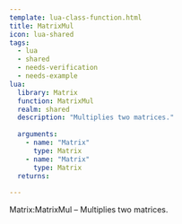 ```yaml
---
template: lua-class-function.html
title: MatrixMul
icon: lua-shared
tags:
  - lua
  - shared
  - needs-verification
  - needs-example
lua:
  library: Matrix
  function: MatrixMul
  realm: shared
  description: "Multiplies two matrices."
  
  arguments:
    - name: "Matrix"
      type: Matrix
    - name: "Matrix"
      type: Matrix
  returns:
    
---
```


<div class="lua__search__keywords">
Matrix:MatrixMul &#x2013; Multiplies two matrices.
</div>
